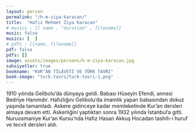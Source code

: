 ```yaml
---
layout: person
permalink: "/h-m-ziya-karacan/"
title:  "Hafız Mehmet Ziya Karacan"
# musics : [[ name , "duration" , filename]]
music: false
musics: [  ]
# pdfs : [[name, filename]]
pdf: false
pdfs: []
image: assets/images/persons/h-m-ziya-karacan.jpg
sahsiyetler: true
bookname: "KUR’AN TİLÂVETİ VE TÜRK TAVRI"
book-image: "turk-tavri/turk-tavri-1.png"
---
```


1910 yılında Gelibolu’da dünyaya geldi. Babası Hüseyin Efendi, annesi Bedriye Hanımdır. 
Hafızlığını Gelibolu’da imamlık yapan babasından dokuz yaşında tamamladı. Askere gidinceye kadar memleketinde Kur’an dersleri almaya devam etti. Askerliğini yaptıktan sonra 1932 yılında İstanbul’a gitti. Nuruosmaniye Kur’an Kursu’nda Hafız Hasan Akkuş Hocadan tashih-i huruf ve tecvit dersleri aldı. 
